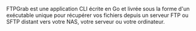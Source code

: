 FTPGrab est une application CLI écrite en Go et livrée sous la forme d'un exécutable unique pour récupérer vos fichiers depuis un serveur FTP ou SFTP distant vers votre NAS, votre serveur ou votre ordinateur.
